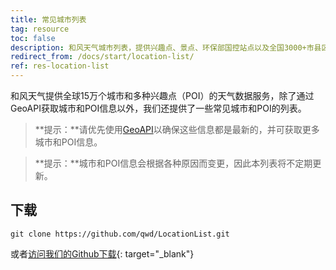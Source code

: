 ```yaml
---
title: 常见城市列表
tag: resource
toc: false
description: 和风天气城市列表，提供兴趣点、景点、环保部国控站点以及全国3000+市县区名称、ID、经纬度等信息。
redirect_from: /docs/start/location-list/
ref: res-location-list
---
```


和风天气提供全球15万个城市和多种兴趣点（POI）的天气数据服务，除了通过GeoAPI获取城市和POI信息以外，我们还提供了一些常见城市和POI的列表。

> **提示：**请优先使用[GeoAPI](https://dev.qweather.com/docs/api/geoapi/)以确保这些信息都是最新的，并可获取更多城市和POI信息。

> **提示：**城市和POI信息会根据各种原因而变更，因此本列表将不定期更新。

## 下载

```
git clone https://github.com/qwd/LocationList.git
```

或者[访问我们的Github下载](https://github.com/qwd/LocationList){: target="_blank"}
